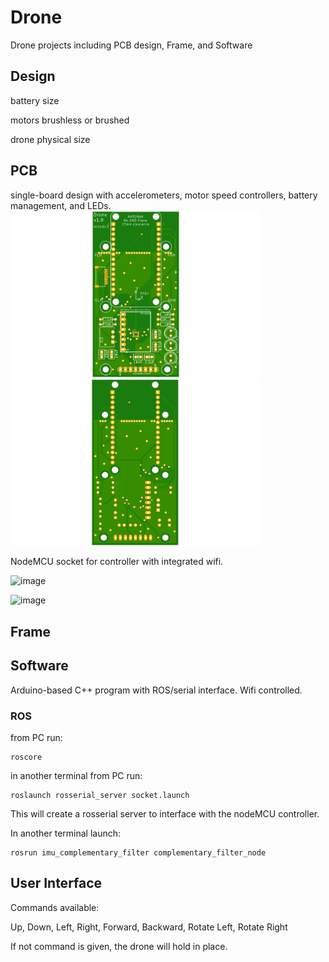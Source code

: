 # Drone
Drone projects including PCB design, Frame, and Software

## Design

battery size

motors brushless or brushed

drone physical size


## PCB
single-board design with accelerometers, motor speed controllers, battery management, and LEDs.
<img src="https://github.com/estods3/Drone/blob/main/HW/pcb/drone_controller_top.png" alt="drawing" width="400"/>
<img src="https://github.com/estods3/Drone/blob/main/HW/pcb/drone_controller_bottom.png" alt="drawing" width="400"/>

NodeMCU socket for controller with integrated wifi.

![image](https://user-images.githubusercontent.com/13946498/227780319-d5eada6b-10d0-42fe-b5f7-ef49a47baa42.png)

![image](https://user-images.githubusercontent.com/13946498/228086294-8e9f67d7-536d-4cf0-87ef-0eea5961e807.png)


## Frame




## Software
Arduino-based C++ program with ROS/serial interface. Wifi controlled.

### ROS
from PC run:

```
roscore
```

in another terminal from PC run:

```
roslaunch rosserial_server socket.launch

```

This will create a rosserial server to interface with the nodeMCU controller.

In another terminal launch:

```
rosrun imu_complementary_filter complementary_filter_node
```

## User Interface

Commands available:

Up, Down, Left, Right, Forward, Backward, Rotate Left, Rotate Right

If not command is given, the drone will hold in place.
